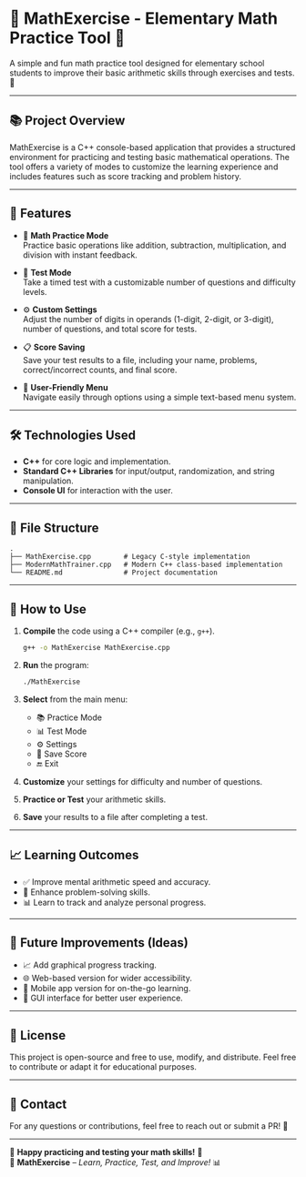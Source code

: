 # 🧮 MathExercise - Elementary Math Practice Tool 🧠

A simple and fun math practice tool designed for elementary school students to improve their basic arithmetic skills
through exercises and tests. 🚸

---

## 📚 Project Overview

MathExercise is a C++ console-based application that provides a structured environment for practicing and testing basic
mathematical operations. The tool offers a variety of modes to customize the learning experience and includes features
such as score tracking and problem history.

---

## 🧩 Features

- 🧠 **Math Practice Mode**  
  Practice basic operations like addition, subtraction, multiplication, and division with instant feedback.

- 📝 **Test Mode**  
  Take a timed test with a customizable number of questions and difficulty levels.

- ⚙️ **Custom Settings**  
  Adjust the number of digits in operands (1-digit, 2-digit, or 3-digit), number of questions, and total score for
  tests.

- 📋 **Score Saving**  
  Save your test results to a file, including your name, problems, correct/incorrect counts, and final score.

- 🎯 **User-Friendly Menu**  
  Navigate easily through options using a simple text-based menu system.

---

## 🛠️ Technologies Used

- **C++** for core logic and implementation.
- **Standard C++ Libraries** for input/output, randomization, and string manipulation.
- **Console UI** for interaction with the user.

---

## 📁 File Structure

```
.
├── MathExercise.cpp        # Legacy C-style implementation
├── ModernMathTrainer.cpp   # Modern C++ class-based implementation
└── README.md               # Project documentation
```

---

## 🚀 How to Use

1. **Compile** the code using a C++ compiler (e.g., `g++`).
   ```bash
   g++ -o MathExercise MathExercise.cpp
   ```

2. **Run** the program:
   ```bash
   ./MathExercise
   ```

3. **Select** from the main menu:
    - 📚 Practice Mode
    - 📊 Test Mode
    - ⚙️ Settings
    - 📁 Save Score
    - 🔚 Exit

4. **Customize** your settings for difficulty and number of questions.

5. **Practice or Test** your arithmetic skills.

6. **Save** your results to a file after completing a test.

---

## 📈 Learning Outcomes

- ✅ Improve mental arithmetic speed and accuracy.
- 🧩 Enhance problem-solving skills.
- 📊 Learn to track and analyze personal progress.

---

## 📝 Future Improvements (Ideas)

- 📈 Add graphical progress tracking.
- 🌐 Web-based version for wider accessibility.
- 📱 Mobile app version for on-the-go learning.
- 🎨 GUI interface for better user experience.

---

## 🧾 License

This project is open-source and free to use, modify, and distribute. Feel free to contribute or adapt it for educational
purposes.

---

## 📧 Contact

For any questions or contributions, feel free to reach out or submit a PR! 🙌

---

🌟 **Happy practicing and testing your math skills!** 🌟  
🔢 **MathExercise** – *Learn, Practice, Test, and Improve!* 📊
